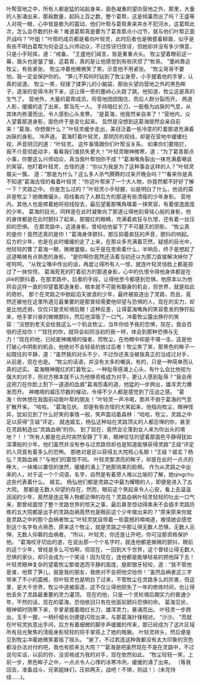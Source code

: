 叶帮营地之中，所有人都是猛的站起身来，面色凝重的望向营地之外，那里，大量的人影涌出来，那般数量，起码上百之数，整个葛帮，这是倾巢而出了吗？王盛等人对视一眼，心中皆是极为的震动，他们叶帮与葛帮素来井水不犯河水，这葛帮此次，怎么会尽数的扑来？难道葛帮真是要为了葛青那点小过节，就与他们叶帮正面开战吗？“叶姐！”叶帮的成员都是看向叶轻灵，此时后者也是微蹙着柳眉，似乎是有些不明白葛帮为何会这么兴师动众，不过惊讶归惊讶，但她却并没有多少惧意，只是小手轻挥，道：“戒备。
”王盛他们闻言，皆是重重点头。
牧尘望着眼前这一幕，眉头也是皱了皱，这葛青，真的是让他感觉到有些厌烦了“牧哥。
”墨岭靠近牧尘，有些紧张。
牧尘冲着他微微笑了笑，示意他不用紧张。
“牧尘哥哥不要怕，我一定会保护你的。
”笋儿不知何时钻到了牧尘身旁，小手握着他的手掌，认真的说道。
牧尘一笑，轻揉了揉笋儿的小脑袋，那抬头望向营地之外的黑色眸子，逐渐的变得冷冽下来，这让得一旁的墨岭心头跳了跳，他知道，牧尘这是真的生气了。
营地外，大量的葛帮成员，将营地团团围住，而后人群分裂而开。
两道人影，缓缓的走了出来，那当先一人。
手持暗红长刀，一股极为凶戾的气息，从其体内弥漫而出，令人感到心头发寒。
“是葛海，他竟然亲自来了！”营地内，众人望着那道身影，面色终于是变化起来。
显然是没想到这葛海居然会亲自前来！“葛海，你想做什么？”叶轻灵缓步走出，美目泛着一些冷意的盯着那道充满着凶戾的身影。
冷声道。
葛海盯着叶轻灵，那阴厉的视线，却是在营地中缓缓扫视，声音阴沉的道：“叶轻灵。
这件事情跟你们叶帮没关系。
如果你们要阻拦，我不介意彻底动手，看看我们谁损失更大！”叶轻灵眼神微寒，道：“为了葛青那点小事，你要这么兴师动众，真当我叶帮怕你不成？”葛海嘴角裂出一抹充满着嘲讽的笑容，他盯着叶轻灵，古怪的道：“你以为我是为了这种事会这样的人？”叶轻灵眉尖一簇。
道：“那是为什么？这么多人杀气腾腾的过来开晚会吗？”“看来你是真不知道”葛海古怪的看着叶轻灵：“你这叶帮来了一个大人物，你竟然都不好好了解一下？灵路之中。
你是怎么过的？”叶轻灵小手轻握，似是明白了什么，他说的莫非是牧尘？她微微偏头，视线看向了人群后方的那道有些清瘦的少年身影。
营地内，其他人也是顺着她将视线投去，最后望着那嘴角噙着一抹笑容，有着俊逸面庞的少年。
葛海的目光，同样是在此时凝聚向了那道让得他刻骨铭心般的身影，他的身体都是在此时颤抖了起来，那猩红的眼睛，充满着疯狂与仇恨，还有着一丝压抑的恐惧。
在那灵路中，这道身影，曾经给他留下了不可磨灭的阴影。
“牧尘真的是你！竟然还真的是你！”葛海身体颤抖，那压抑着疯狂的声音，颤抖的响起。
后方的少年，也是在此时缓缓的走了上来，在那众多充满着茫然，疑惑的目光中，他轻轻的瞥了葛海一眼，微微皱眉，似乎是在思索着什么，半晌后，终于是想起了这道略微有点熟悉的身影。
“是你啊你竟然还活着当初还以为那刀直接解决掉你了呢呵呵。
”从牧尘嘴中传出的话，再度让得所有人一惊，就连叶轻灵俏脸上都是掠过了一抹惊愕。
葛海死死的盯着前方的那道身影，心中的仇恨令得他身体都是在jiliè的颤抖着，在那灵路中，后者的手段，让得他至今都感到恐惧，他原本以为他将会这样一直的仰望着那道身影，根本就不可能有翻身的机会，但世界，就是如此的奇妙。
那个在灵路之中掀起滔天骇浪的少年，最终被驱逐出了灵路，而且，竟然还被他在这里所遇见最重要的是那曾经需要他仰望与恐惧的人，现在的实力，却是比他还弱，仅仅只是灵轮境后期！这种反差，让得葛海嘴角的笑容愈发的狰狞起来，他手掌兴奋的微微颤抖，然后他深吸了一口气，冲着牧尘露出狰狞的笑容：“没想到老天会给我这么一个机会牧尘，当年你给予我的恐惧，现在，我会百倍的还给你！”“现在的你，就将会如同当初的我一样，体会到那种恐惧与无力！”现在的他，已经是神魄境的强者，而牧尘，在他眼中却是不堪一击，这是他打破心中阴影的机会，他绝对不会轻易的放过后者！牧尘笑了笑，那黑色的眸子一如既往的平静，道：“虽然我的对头不少，不过你还真没被我真正的当成过对手，从前是，现在也是。
”牧尘的话语，并没有太多的嘲讽，有的，只是一种简单而认真的述实。
葛海眼神猩红的盯着牧尘，一种耻辱感涌上心头，有什么会比他视为强大的对手，但对方根本就不认为他够资格成为对手，更让人感到耻辱？“我会用这把刀在你脸上割下一道道的血痕”葛海怨毒的道，他猛的一步跨出，雄浑灵力爆发而开。
神魄境的威压尽数的催动，令得不少人都是感觉到了压迫之感。
“葛海！你休想在我面前动我叶帮的朋友！”叶轻灵一声冷喝，那并不弱于葛海的气息扩散开来。
“哈哈。
”葛海见状。
却是有些古怪的大笑起来，他指向牧尘，眼神怪异，犹如见到了什么好笑的事情一般，笑声震动着森林：“哈哈，牧尘，灵路之中足以获得“王级”评定。
就连姬玄，杨弘这种站在灵路顶尖的人都忌惮的你，甚至在灵路制造出“灵路血祸”的你。
到了现在，竟然会沦落到女人来为你出头的境地？！！”所有人都是在此时突然安静了下来，眼神怔怔的望着那面色平静得犹如深潭般的少年，他们虽然并没有参与过灵路但却也是知道能够获得灵路“王级”评定的人究竟有着多么的恐怖。
那绝对是足以获得五大院核心名额！“王级？姬玄？杨弘？灵路血祸？”与他们的震惊不同。
叶轻灵那漂亮的眸子，却是在此时一点点的睁大，一抹难以置信的骇然，缓缓的涌上了她那俏美的脸颊。
作为从灵路之中出来的人，对于这一个个词语，名字，自然是有着旁人难以比喻的了解，她qingchu这些代表着什么。
姬玄。
杨弘他们都是灵路之中最为耀眼的人，即便是进入了五大院。
那都是无数人仰望的存在，然而，眼前这个笑起来令人心安，看上去温温润润的少年，竟然是连这等人物都忌惮的存在？灵路血祸叶轻灵轻轻的吐出一口气来，那曾经震惊了整个灵路世界的惊天之事，最后甚至惊动得素来不会插手灵路历练的五大院都是出手的灵路血祸竟然也是眼前这个少年做出来的？“原来原来你就是灵路之中的那个血祸者牧尘”叶轻灵犹自带着一些震撼的喃喃道，难怪她会感觉到这个名字有点熟悉，原来这个牧尘，就是灵路之中那让得无数人恐惧，无数人忌惮，无数人仰慕的血祸者。
“所以，叶轻灵，你还是让开吧，你可没那资格保护他。
”葛海咬牙切齿的道，在说出那一个个名字时，就连他都是微微的颤抖，眼前的这个少年，曾经是多么可怕啊，但现在，一回到大千世界，这个曾经让得无数人恐惧的家伙，却只会成为一个笑话！因为现在，连他都是能够轻易的把他踩下去！叶轻灵眼神复杂的望着牧尘那俊逸而平静的面庞，旋即银牙轻咬，道：“我不管他是谁，他帮了笋儿，就是我的朋友，我绝对不会把他交给你！”虽然血祸者这三字带来了不小的震撼，但叶轻灵也是明白了过来，不管牧尘在灵路多么的厉害，但这里，是大千世界，牧尘中途被驱逐，这不仅让得他损失了一年的修炼时间，也让得他丢失了灵路最重要的灵力灌顶。
现在的他，只是一个灵轮境后期实力的普通少年，不然的话，现在的葛海，恐怕依旧只有在他面前颤抖恐惧的命。
葛海见状，眼神顿时阴寒下来，手掌紧握着暗红长刀，雄浑灵力，暴涌而出。
叶轻灵一步跨出，玉手一握，一柄纤细长剑便是闪现出来，与那葛海针锋相对。
“沙沙。
”而就在叶轻灵执意出手间，后方有着细微的脚步声缓缓的传来，那已经成为了这片区域所有目光聚焦的清瘦身影轻轻的将手掌搭上了她的皓腕。
叶轻灵转头，然后便是见到牧尘冲着她微笑着摇了摇头。
“谢了，不过若连这种我都没有太大印象的货色都没办法对付的吧，我也有脸来五大院？”“葛海是吧虽然现在不是在灵路中，不过说句实话，以前的你，没资格成为我的对手，现在依然如此。
”牧尘轻轻一笑，上前一步，黑色眸子之中，一点点令人心悸的冰寒冷冽，缓缓的涌了出来。
（等我回去，准备战斗，兄弟姐妹们，压抑两天，战吧！不惧，则战！）(未完待续……)。
